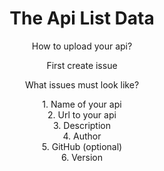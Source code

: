 <div align="center">
  <h1>The Api List Data</h1>
  <p>How to upload your api?</p>
  <p>First create issue</p>
  <p>What issues must look like?</p>
  
  <p>
  1. Name of your api<br>
  2. Url to your api<br>
  3. Description<br>
  4. Author<br>
  5. GitHub (optional)<br>
  6. Version
  </p>
 </div>

